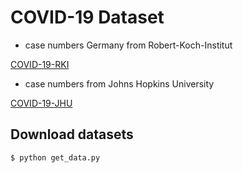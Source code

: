 # COVID-19 Dataset

* case numbers Germany from Robert-Koch-Institut

[COVID-19-RKI](https://github.com/Milanowicz/COVID-19-RKI)

* case numbers from Johns Hopkins University

[COVID-19-JHU](https://github.com/CSSEGISandData/COVID-19)


## Download datasets

    $ python get_data.py
